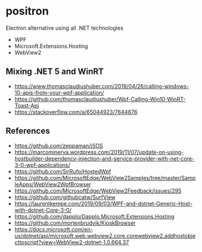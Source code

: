 # positron
Electron alternative using all .NET technologies

- WPF
- Microsoft.Extensions.Hosting
- WebView2


## Mixing .NET 5 and WinRT

- <https://www.thomasclaudiushuber.com/2019/04/26/calling-windows-10-apis-from-your-wpf-application/>
- <https://github.com/thomasclaudiushuber/Wpf-Calling-Win10-WinRT-Toast-Api>
- <https://stackoverflow.com/a/65044923/7644876>

## References

- <https://github.com/zeppaman/jSOS>
- <https://marcominerva.wordpress.com/2019/11/07/update-on-using-hostbuilder-dependency-injection-and-service-provider-with-net-core-3-0-wpf-applications/>
- <https://github.com/SirRufo/HostedWpf>
- <https://github.com/MicrosoftEdge/WebView2Samples/tree/master/SampleApps/WebView2WpfBrowser>
- <https://github.com/MicrosoftEdge/WebView2Feedback/issues/295>
- <https://github.com/githubcatw/SurfView>
- <https://laurentkempe.com/2019/09/03/WPF-and-dotnet-Generic-Host-with-dotnet-Core-3-0/>
- <https://github.com/dapplo/Dapplo.Microsoft.Extensions.Hosting>
- <https://github.com/mortenbrudvik/KioskBrowser>
- <https://docs.microsoft.com/en-us/dotnet/api/microsoft.web.webview2.core.corewebview2.addhostobjecttoscript?view=WebView2-dotnet-1.0.664.37>